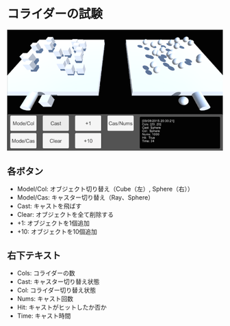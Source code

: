 # コライダーの試験

<img src="https://raw.githubusercontent.com/n0mimono/collider-test/master/Screenshots/collider-test.png" width="600">

## 各ボタン

* Model/Col: オブジェクト切り替え（Cube（左）, Sphere（右））
* Model/Cas: キャスター切り替え（Ray、Sphere）
* Cast: キャストを飛ばす
* Clear: オブジェクトを全て削除する
* +1: オブジェクトを1個追加
* +10: オブジェクトを10個追加

## 右下テキスト

* Cols: コライダーの数
* Cast: キャスター切り替え状態
* Col: コライダー切り替え状態
* Nums: キャスト回数
* Hit: キャストがヒットしたか否か
* Time: キャスト時間

